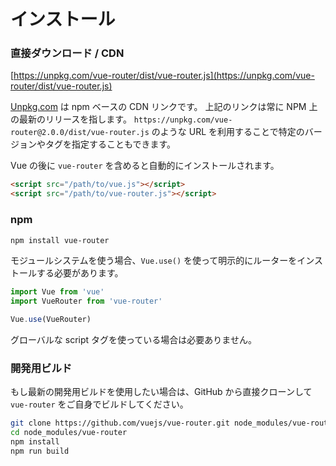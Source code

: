 # インストール

### 直接ダウンロード / CDN

[https://unpkg.com/vue-router/dist/vue-router.js](https://unpkg.com/vue-router/dist/vue-router.js)

<!--email_off-->
[Unpkg.com](https://unpkg.com) は npm ベースの CDN リンクです。 上記のリンクは常に NPM 上の最新のリリースを指します。 `https://unpkg.com/vue-router@2.0.0/dist/vue-router.js` のような URL を利用することで特定のバージョンやタグを指定することもできます。
<!--/email_off-->

Vue の後に `vue-router` を含めると自動的にインストールされます。

``` html
<script src="/path/to/vue.js"></script>
<script src="/path/to/vue-router.js"></script>
```

### npm

``` bash
npm install vue-router
```

モジュールシステムを使う場合、`Vue.use()` を使って明示的にルーターをインストールする必要があります。

``` js
import Vue from 'vue'
import VueRouter from 'vue-router'

Vue.use(VueRouter)
```

グローバルな script タグを使っている場合は必要ありません。

### 開発用ビルド

もし最新の開発用ビルドを使用したい場合は、GitHub から直接クローンして `vue-router` をご自身でビルドしてください。

``` bash
git clone https://github.com/vuejs/vue-router.git node_modules/vue-router
cd node_modules/vue-router
npm install
npm run build
```
